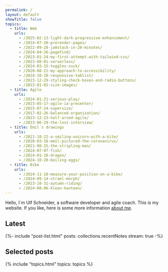 ```yaml
---
permalink: /
layout: default
showTitle: false
topics:
  - title: Web
    urls:
      - /2025-02-13-light-dark-progressive-enhancement/
      - /2024-07-20-prerender-pages/
      - /2022-09-28-jamstack-in-20-minutes/
      - /2024-04-26-pagefind/
      - /2023-01-24-my-first-attempt-with-tailwind-css/
      - /2023-08-01-serverless/
      - /2024-03-15-toggles-suck/
      - /2020-08-21-my-approach-to-accessibility/
      - /2024-10-28-responsive-tablist/
      - /2023-12-29-styling-check-boxes-and-radio-buttons/
      - /2023-01-02-size-images/
  - title: Agile
    urls:
      - /2024-01-21-serious-play/
      - /2023-05-17-agile-ia-presenter/
      - /2015-07-24-supersize/
      - /2017-02-26-balanced-organization/
      - /2023-12-23-half-arsed-agile/
      - /2023-06-29-the-lost-interview/
  - title: Emil´s drawings
    urls:
      - /2021-10-22-a-smiling-unicorn-with-a-kite/
      - /2020-03-18-emil-pictured-the-coronavirus/
      - /2021-08-15-the-stripling-man/
      - /2024-07-07-fish/
      - /2024-01-18-dragon/
      - /2024-10-20-boiling-eggs/
  - title: Bike
    urls:
      - /2024-11-10-measure-your-position-on-a-bike/
      - /2024-09-14-strael-morph/
      - /2023-10-31-autumn-riding/
      - /2024-08-06-klean-kanteen/
---
```

Hello, I´m Ulf Schneider, a software developer and agile coach. This is my website. If you like, here is some more information [about me](/about/).


<div class="my-2xl">
<h2>Latest</h2>
<div class="flow-xl mt-lg">
{%- include "post-list.html" posts: collections.recentNotes stream: true -%}
</div>
</div>


<div class="my-2xl">
<h2>Selected posts</h2>
<div class="mt-lg">
{% include "topics.html" topics: topics %}
</div>
</div>

